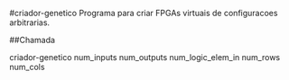#criador-genetico
Programa para criar FPGAs virtuais de configuracoes arbitrarias.

##Chamada

criador-genetico num_inputs num_outputs num_logic_elem_in num_rows num_cols

